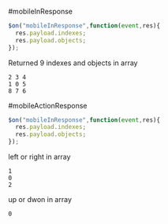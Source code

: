 #mobileInResponse
```javascript
$on("mobileInResponse",function(event,res){
  res.payload.indexes;
  res.payload.objects;
});
```
Returned 9 indexes and objects in array
```
2 3 4
1 0 5
8 7 6
```

#mobileActionResponse
```javascript
$on("mobileInResponse",function(event,res){
  res.payload.indexes;
  res.payload.objects;
});
```
left or right in array 
```
1
0
2 
```

up or dwon in array
```
0
```
